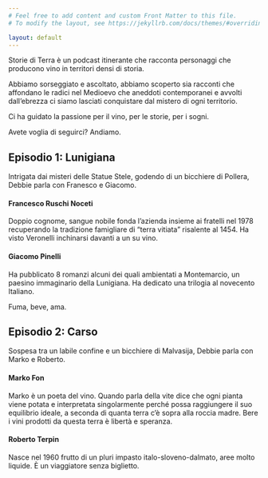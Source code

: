 ```yaml
---
# Feel free to add content and custom Front Matter to this file.
# To modify the layout, see https://jekyllrb.com/docs/themes/#overriding-theme-defaults

layout: default
---
```

Storie di Terra è un podcast itinerante che racconta personaggi che producono vino in territori densi di storia.

Abbiamo sorseggiato e ascoltato, abbiamo scoperto sia racconti che affondano le radici nel Medioevo che aneddoti contemporanei e avvolti dall’ebrezza ci siamo lasciati conquistare dal mistero di ogni territorio.

Ci ha guidato la passione per il vino, per le storie, per i sogni.

Avete voglia di seguirci? Andiamo.

## Episodio 1: Lunigiana
<div id='episode-lunigiana'></div><script type='text/javascript' charset='utf-8' src='https://www.buzzsprout.com/1350580/5434912-lunigiana.js?container_id=episode-lunigiana&player=small'></script>
Intrigata dai misteri delle Statue Stele, godendo di un bicchiere di Pollera, Debbie parla con Franesco e Giacomo.


#### Francesco Ruschi Noceti
Doppio cognome, sangue nobile fonda  l’azienda insieme ai fratelli nel 1978 recuperando la tradizione famigliare di “terra vitiata” risalente al 1454. 
Ha visto Veronelli inchinarsi davanti a un su vino.

#### Giacomo Pinelli
Ha pubblicato 8 romanzi alcuni dei quali ambientati a Montemarcio, un paesino immaginario della Lunigiana. Ha dedicato una trilogia al novecento Italiano.

Fuma, beve, ama.

## Episodio 2: Carso
<div id='episode-carso'></div><script type='text/javascript' charset='utf-8' src='https://www.buzzsprout.com/1350580.js?player=large&tags=carso&container_id=episode-carso'></script>
Sospesa tra un labile confine e un bicchiere di Malvasija, Debbie parla con Marko e Roberto.

#### Marko Fon
Marko è un poeta del vino.
Quando parla della vite dice che ogni pianta viene potata e interpretata singolarmente perché possa raggiungere il suo equilibrio ideale, a seconda di quanta terra c’è sopra alla roccia madre.
Bere i vini prodotti da questa terra è libertà e speranza.

#### Roberto Terpin
Nasce nel 1960 frutto di un pluri impasto italo-sloveno-dalmato, aree molto liquide.
È un viaggiatore senza biglietto.